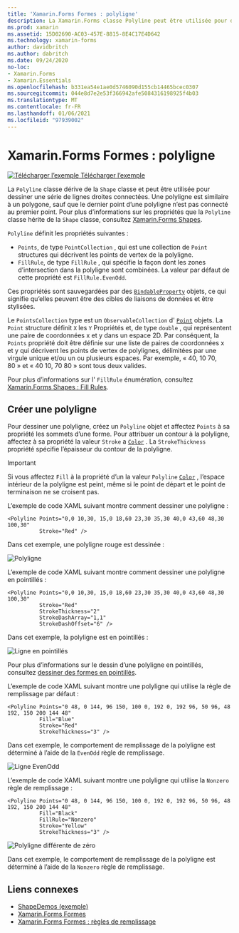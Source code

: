 ```yaml
---
title: 'Xamarin.Forms Formes : polyligne'
description: La Xamarin.Forms classe Polyline peut être utilisée pour dessiner une série de lignes droites connectées.
ms.prod: xamarin
ms.assetid: 15D02690-AC03-457E-8815-8E4C17E4D642
ms.technology: xamarin-forms
author: davidbritch
ms.author: dabritch
ms.date: 09/24/2020
no-loc:
- Xamarin.Forms
- Xamarin.Essentials
ms.openlocfilehash: b331ea54e1ae0d5746090d155cb14465bcec0307
ms.sourcegitcommit: 044e8d7e2e53f366942afe5084316198925f4b03
ms.translationtype: MT
ms.contentlocale: fr-FR
ms.lasthandoff: 01/06/2021
ms.locfileid: "97939002"
---
```

# <a name="no-locxamarinforms-shapes-polyline"></a>Xamarin.Forms Formes : polyligne

[![Télécharger l’exemple](~/media/shared/download.png) Télécharger l’exemple](/samples/xamarin/xamarin-forms-samples/userinterface-shapesdemos/)

La `Polyline` classe dérive de la `Shape` classe et peut être utilisée pour dessiner une série de lignes droites connectées. Une polyligne est similaire à un polygone, sauf que le dernier point d’une polyligne n’est pas connecté au premier point. Pour plus d’informations sur les propriétés que la `Polyline` classe hérite de la `Shape` classe, consultez [ Xamarin.Forms Shapes](index.md).

`Polyline` définit les propriétés suivantes :

- `Points`, de type `PointCollection` , qui est une collection de `Point` structures qui décrivent les points de vertex de la polyligne.
- `FillRule`, de type `FillRule` , qui spécifie la façon dont les zones d’intersection dans la polyligne sont combinées. La valeur par défaut de cette propriété est `FillRule.EvenOdd`.

Ces propriétés sont sauvegardées par des [`BindableProperty`](xref:Xamarin.Forms.BindableProperty) objets, ce qui signifie qu’elles peuvent être des cibles de liaisons de données et être stylisées.

Le `PointsCollection` type est un `ObservableCollection` d' [`Point`](xref:Xamarin.Forms.Point) objets. La `Point` structure définit `X` les `Y` Propriétés et, de type `double` , qui représentent une paire de coordonnées x et y dans un espace 2D. Par conséquent, la `Points` propriété doit être définie sur une liste de paires de coordonnées x et y qui décrivent les points de vertex de polylignes, délimitées par une virgule unique et/ou un ou plusieurs espaces. Par exemple, « 40, 10 70, 80 » et « 40 10, 70 80 » sont tous deux valides.

Pour plus d’informations sur l' `FillRule` énumération, consultez [ Xamarin.Forms Shapes : Fill Rules](fillrules.md).

## <a name="create-a-polyline"></a>Créer une polyligne

Pour dessiner une polyligne, créez un `Polyline` objet et affectez `Points` à sa propriété les sommets d’une forme. Pour attribuer un contour à la polyligne, affectez à sa propriété la valeur `Stroke` a [`Color`](xref:Xamarin.Forms.Color) . La `StrokeThickness` propriété spécifie l’épaisseur du contour de la polyligne.

> [!IMPORTANT]
> Si vous affectez `Fill` à la propriété d’un la valeur `Polyline` [`Color`](xref:Xamarin.Forms.Color) , l’espace intérieur de la polyligne est peint, même si le point de départ et le point de terminaison ne se croisent pas.

L’exemple de code XAML suivant montre comment dessiner une polyligne :

```xaml
<Polyline Points="0,0 10,30, 15,0 18,60 23,30 35,30 40,0 43,60 48,30 100,30"
          Stroke="Red" />
```

Dans cet exemple, une polyligne rouge est dessinée :

![Polyligne](polyline-images/stroke.png "Polyligne")

L’exemple de code XAML suivant montre comment dessiner une polyligne en pointillés :

```xaml
<Polyline Points="0,0 10,30, 15,0 18,60 23,30 35,30 40,0 43,60 48,30 100,30"
          Stroke="Red"
          StrokeThickness="2"
          StrokeDashArray="1,1"
          StrokeDashOffset="6" />
```

Dans cet exemple, la polyligne est en pointillés :

![Ligne en pointillés](polyline-images/dashed.png "Ligne en pointillés")

Pour plus d’informations sur le dessin d’une polyligne en pointillés, consultez [dessiner des formes en pointillés](index.md#draw-dashed-shapes).

L’exemple de code XAML suivant montre une polyligne qui utilise la règle de remplissage par défaut :

```xaml
<Polyline Points="0 48, 0 144, 96 150, 100 0, 192 0, 192 96, 50 96, 48 192, 150 200 144 48"
          Fill="Blue"
          Stroke="Red"
          StrokeThickness="3" />
```

Dans cet exemple, le comportement de remplissage de la polyligne est déterminé à l’aide de la `EvenOdd` règle de remplissage.

![Ligne EvenOdd](polyline-images/evenodd.png "EvenOdd polyine")

L’exemple de code XAML suivant montre une polyligne qui utilise la `Nonzero` règle de remplissage :

```xaml
<Polyline Points="0 48, 0 144, 96 150, 100 0, 192 0, 192 96, 50 96, 48 192, 150 200 144 48"
          Fill="Black"
          FillRule="Nonzero"
          Stroke="Yellow"
          StrokeThickness="3" />
```

![Polyligne différente de zéro](polyline-images/nonzero.png "Polyligne différente de zéro")

Dans cet exemple, le comportement de remplissage de la polyligne est déterminé à l’aide de la `Nonzero` règle de remplissage.

## <a name="related-links"></a>Liens connexes

- [ShapeDemos (exemple)](/samples/xamarin/xamarin-forms-samples/userinterface-shapesdemos/)
- [Xamarin.Forms Formes](index.md)
- [Xamarin.Forms Formes : règles de remplissage](fillrules.md)
